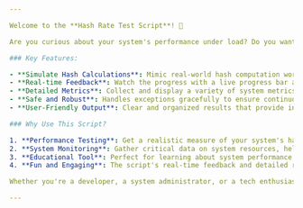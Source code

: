 ```yaml
---

Welcome to the **Hash Rate Test Script**! 🚀

Are you curious about your system's performance under load? Do you want to measure the efficiency of hash calculations and gather comprehensive system metrics? Look no further! This Python script is designed to put your system to the test, simulating intense hash computations and collecting a wealth of information about your hardware and software environment.

### Key Features:

- **Simulate Hash Calculations**: Mimic real-world hash computation workloads to evaluate your system's performance.
- **Real-time Feedback**: Watch the progress with a live progress bar and a captivating loading animation.
- **Detailed Metrics**: Collect and display a variety of system metrics, including CPU usage, memory usage, disk I/O, network I/O, and more.
- **Safe and Robust**: Handles exceptions gracefully to ensure continuous operation and accurate reporting.
- **User-Friendly Output**: Clear and organized results that provide insights into your system's capabilities and performance characteristics.

### Why Use This Script?

1. **Performance Testing**: Get a realistic measure of your system's hash rate and identify potential bottlenecks.
2. **System Monitoring**: Gather critical data on system resources, helping you to optimize and maintain your setup.
3. **Educational Tool**: Perfect for learning about system performance and resource management in a hands-on, interactive way.
4. **Fun and Engaging**: The script's real-time feedback and detailed reporting make it a fun and engaging way to explore your system's limits.

Whether you're a developer, a system administrator, or a tech enthusiast, this script provides valuable insights and a thorough evaluation of your hardware. Run it now and unlock the full potential of your system!

---
```

